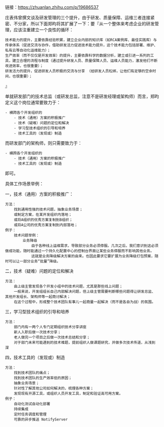 链接：https://zhuanlan.zhihu.com/p/19686537

庄表伟曾撰文谈及研发管理的三个提升，由于研发、质量保障、运维三者连接紧密、不分家，所以下面郑昀将其扩展了一下：要『从一个整体来考虑企业的研发管理，应该注重建立一个良性的循环：

    技术能力的提升，主要依靠经验积累，建立企业内部的知识库（如RCA案例库、最佳实践库）与传承体系（促进交流与协作，借助研发活力促进技术能力提升，这个技术能力包括部署、维护、私有云等自动化运维能力）；
    生产效率（而不仅仅是开发效率）的提升，主要依靠科学的数据分析，建立或引进一系列的工具，建立合理的流程与制度（通过提升研发人员、质量保障人员、运维人员能力，激发他们不断改进效率，也很重要）；
    研发活力的提升，促进研发人员积极的交流与分享 （给研发人员松绑，让他们有足够的空余时间，也很重要）；

』

单就研发部门的技术总监（或研发总监，注意不是研发经理或架构师）而言，郑昀定义这个岗位通常要致力于：

    - 横跨各个开发组织的
        - 技术（通用）方案的积极推广
        - 技术（疑难）问题的定位和解决
        - 学习型技术组织的引导和培养
        - 技术工具的（发现或）制造

而研发部门的架构师，则只需要致力于：

    - 横跨各个开发组织的
        - 技术（通用）方案的积极推广
        - 技术工具的（发现或）制造

即可。

具体工作场景举例：

一，技术（通用）方案的积极推广：

    方法：
        找到通用性强的技术问题，抽象业务场景；
        或制定方案，在某开发组织内落地；
        或将A组织的优秀方案复制到B组织；
        或将A公司的优秀方案复制到内部落地；
    例子：
        技术问题举例：
            业务降级
                由于各种线上运维需求，导致部分业务必须停服。几次之后，我们意识到这必须做成功能，随时能通过一个持久化配置中心的控制台界面让某些业务停服而不影响其他业务。
                这就是业务降级解决方案的由来。也因此要求它要扩展为业务降级打包预案，随时可以让一部分业务“批量”降级。

二，技术（疑难）问题的定位和解决

    方法：
        由上级主管发现各个开发小组中的技术问题，尤其是那些线上问题；
        一般来说，开发组组长自己内部解决问题，但上级主管需要判断哪些问题得让研发总监、其他开发组长、架构师等一起商讨解决；
        在这个过程中，形成整个技术团队有事儿一起商量一起解决（而不是各自为战）的氛围。

三，学习型技术组织的引导和培养

    方法：
        部门内有一两个人专门定期组织技术分享讲座
        新人入职后做一次技术分享；
        老人做完一个项目之后做一次技术总结和分享；
        对于部门未来可能遇到的技术难题，提前组织人做课题研究，并做多次技术传道，从浅到深

四，技术工具的（发现或）制造

    方法：
        找到技术团队的痛点；
        找到技术团队的生产效率低的原因；
        抽象业务场景；
        针对性了解其他公司如何解决的，梳理各种方案；
        发现现有开源工具，或组织人员开发工具，制定和验证高可用方案。
    例子：
        自动化测试自动化部署
        持续集成
        定时任务调度和管理
        可靠的异步推送 NotifyServer
